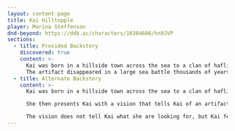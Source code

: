 ```yaml
---
layout: content-page
title: Kai Hilltopple
player: Marina Steffenson
dnd-beyond: https://ddb.ac/characters/16384606/hn9JVP
sections:
  - title: Provided Backstory
    discovered: true
    content: >-
      Kai was born in a hillside town across the sea to a clan of haflings that worship Chauntea the goddess of agriculture. This clan has lived on the same land for hundreds of generations. Kai grew up with the beliefs that haflings do not leave their land, do not travel, and do not trust travellers (think similar to the Shire in Lord of the Rings). However, Kai always felt that there was something missing from her life. Once day when Kai was a teenager, she snuck away with her friends to a nearby lake. She did not know how to swim and when she fell off the boat she nearly drowned. However, while in the water Kai was visited by the goddess Nocea who saved Kai and told her that she is important and that she needed her help. Nocea told Kai that if she dedicated herself to the goddess she would ensure her life was fulfilled with knowledge and adventure, and in return Kai would help Nocea uncover the disappearance of a sacred artifact.
      The artifact disappeared in a large sea battle thousands of years ago, and if it discovered by the wrong people, it could mean the destruction of many civilizations. For the last 50 years Kai has travelled around absorbing as much knowledge about the world as she can, and trying to discern as much information on this missing artifact. This brought her to Port George 5 years ago to the Archives of the Deep, which she believes will lead to the artifacts location.
  - title: Alternate Backstory
    content: >-
      Kai was born in a hillside town across the sea to a clan of haflings that worship Chauntea the goddess of agriculture. This clan has lived on the same land for hundreds of generations. Kai grew up with the beliefs that haflings do not leave their land, do not travel, and do not trust travellers. However, Kai always felt that there was something missing from her life. Once day when Kai was a teenager, she snuck away with her friends to a nearby lake. She did not know how to swim and when she fell off the boat she nearly drowned. However, while in the water Kai was visited by the goddess Nocea who saved Kai and told her that she is important and that she needed her help. Nocea told Kai that if she dedicated herself to the goddess she would ensure her life was fulfilled with knowledge and adventure, and in return Kai would help Nocea uncover the disappearance of a sacred artifact. 

      She then presents Kai with a vision that tells Kai of an artifact that was taken from its rightful resting place. Kai gets flashes of numerous beautiful islands and open seas. And then the visions darken and the seas get rougher and storms major storms crash upon the islands. Kai then felt a wave of sadness from her as if she has lost someone close to her.

      The vision does not tell Kai what she are looking for, but Kai feel that it is important in maintaining the balance between the ocean and the land. For the last 15 years Kai has travelled around absorbing as much knowledge about the world as she can, and trying to discern as much information on this missing artifact. This brought her to Port George 5 years ago to the Archives of the Deep, which she believes will lead to the artifacts location.
---
```

